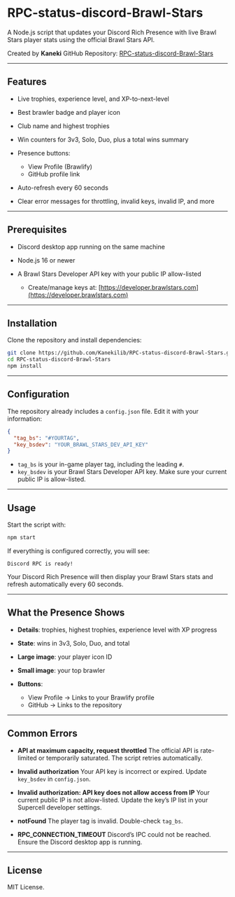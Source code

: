 # RPC-status-discord-Brawl-Stars

A Node.js script that updates your Discord Rich Presence with live Brawl Stars player stats using the official Brawl Stars API.

Created by **Kaneki**
GitHub Repository: [RPC-status-discord-Brawl-Stars](https://github.com/Kanekilib/RPC-status-discord-Brawl-Stars)

---

## Features

* Live trophies, experience level, and XP-to-next-level
* Best brawler badge and player icon
* Club name and highest trophies
* Win counters for 3v3, Solo, Duo, plus a total wins summary
* Presence buttons:

  * View Profile (Brawlify)
  * GitHub profile link
* Auto-refresh every 60 seconds
* Clear error messages for throttling, invalid keys, invalid IP, and more

---

## Prerequisites

* Discord desktop app running on the same machine
* Node.js 16 or newer
* A Brawl Stars Developer API key with your public IP allow-listed

  * Create/manage keys at: [https://developer.brawlstars.com](https://developer.brawlstars.com)

---

## Installation

Clone the repository and install dependencies:

```bash
git clone https://github.com/Kanekilib/RPC-status-discord-Brawl-Stars.git
cd RPC-status-discord-Brawl-Stars
npm install
```

---

## Configuration

The repository already includes a `config.json` file.
Edit it with your information:

```json
{
  "tag_bs": "#YOURTAG",
  "key_bsdev": "YOUR_BRAWL_STARS_DEV_API_KEY"
}
```

* `tag_bs` is your in-game player tag, including the leading `#`.
* `key_bsdev` is your Brawl Stars Developer API key. Make sure your current public IP is allow-listed.

---

## Usage

Start the script with:

```bash
npm start
```

If everything is configured correctly, you will see:

```
Discord RPC is ready!
```

Your Discord Rich Presence will then display your Brawl Stars stats and refresh automatically every 60 seconds.

---

## What the Presence Shows

* **Details**: trophies, highest trophies, experience level with XP progress
* **State**: wins in 3v3, Solo, Duo, and total
* **Large image**: your player icon ID
* **Small image**: your top brawler
* **Buttons**:

  * View Profile → Links to your Brawlify profile
  * GitHub → Links to the repository

---

## Common Errors

* **API at maximum capacity, request throttled**
  The official API is rate-limited or temporarily saturated. The script retries automatically.

* **Invalid authorization**
  Your API key is incorrect or expired. Update `key_bsdev` in `config.json`.

* **Invalid authorization: API key does not allow access from IP**
  Your current public IP is not allow-listed. Update the key’s IP list in your Supercell developer settings.

* **notFound**
  The player tag is invalid. Double-check `tag_bs`.

* **RPC\_CONNECTION\_TIMEOUT**
  Discord’s IPC could not be reached. Ensure the Discord desktop app is running.

---

## License

MIT License.
